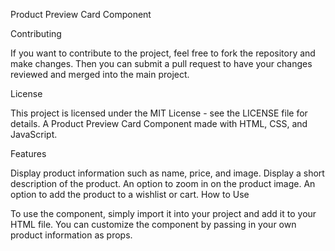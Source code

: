 Product Preview Card Component

Contributing

If you want to contribute to the project, feel free to fork the repository and make changes. Then you can submit a pull request to have your changes reviewed and merged into the main project.

License

This project is licensed under the MIT License - see the LICENSE file for details.
A Product Preview Card Component made with HTML, CSS, and JavaScript.

Features

Display product information such as name, price, and image.
Display a short description of the product.
An option to zoom in on the product image.
An option to add the product to a wishlist or cart.
How to Use

To use the component, simply import it into your project and add it to your HTML file. You can customize the component by passing in your own product information as props.
